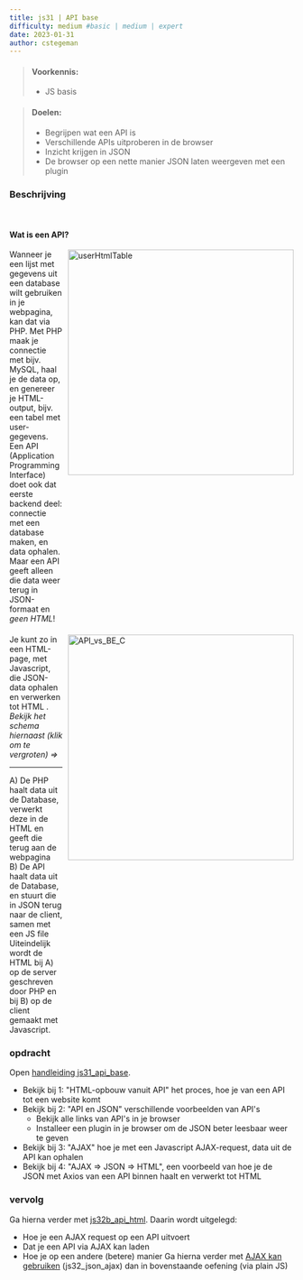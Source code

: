 ```yaml
---
title: js31 | API base
difficulty: medium #basic | medium | expert
date: 2023-01-31
author: cstegeman
---
```


> #### Voorkennis:  
> * JS basis

> #### Doelen:  
> * Begrijpen wat een API is
> * Verschillende APIs uitproberen in de browser
> * Inzicht krijgen in JSON
> * De browser op een nette manier JSON laten weergeven met een plugin 

### Beschrijving 
<br>

#### Wat is een API?
<div style="display:flex; ">
    <div style="flex:3">
        Wanneer je een lijst met gegevens uit een database wilt gebruiken in je webpagina, kan dat via PHP. Met PHP maak je connectie met bijv. MySQL, haal je de data op,
        en genereer je HTML-output, bijv. een tabel met user-gegevens. <br>
        Een API (Application Programming Interface) doet ook dat eerste backend deel: connectie met een database maken, en data ophalen.<br>
        Maar een API geeft alleen die data weer terug in JSON-formaat en <i>geen HTML</i>!
    </div>
    <div style="flex:1; margin-left:10px;">
        <a href="/_assets/js_intermediate/userHtmlTable.png" target="_blank">
            <img src="{{ '/_assets/js_intermediate/userHtmlTable.png' }}" alt="userHtmlTable" style="width:400px">
        </a>
    </div>
</div>
<div style="display:flex; margin-top:20px;">
    <div style="flex:3">
        Je kunt zo in een HTML-page, met Javascript, die JSON-data ophalen en verwerken tot HTML .<br>
        <i>Bekijk het schema hiernaast (klik om te vergroten) =&gt;</i>
        <hr>
        A) De PHP haalt data uit de Database, verwerkt deze in de HTML en geeft die terug aan de webpagina<br>
        B) De API haalt data uit de Database, en stuurt die in JSON terug naar de client, samen met een JS file<br>
        Uiteindelijk wordt de HTML bij A) op de server geschreven door PHP en bij B) op de client gemaakt met Javascript.
    </div>
    <div style="flex:1; margin-left:10px;">
        <a href="/_assets/js_intermediate/API_vs_BE_C.png" target="_blank">
            <img src="{{ '/_assets/js_intermediate/API_vs_BE_C.png' }}" alt="API_vs_BE_C" style="width:400px">
        </a>
    </div>
</div>


### opdracht
Open <a href="https://std.stegion.nl/cs_codebase/js31_api_base/" target="_blank">handleiding js31_api_base</a>.<br>
*   Bekijk bij 1: "HTML-opbouw vanuit API" het proces, hoe je van een API tot een website komt
*   Bekijk bij 2: "API en JSON" verschillende voorbeelden van API's
    *   Bekijk alle links van API's in je browser
    *   Installeer een plugin in je browser om de JSON beter leesbaar weer te geven
*   Bekijk bij 3: "AJAX" hoe je met een Javascript AJAX-request, data uit de API kan ophalen
*   Bekijk bij 4: "AJAX => JSON => HTML", een voorbeeld van hoe je de JSON met Axios van een API binnen haalt en verwerkt tot HTML

### vervolg    
Ga hierna verder met [js32b_api_html](https://std.stegion.nl/cs_codebase/js32b_api_html/). Daarin wordt uitgelegd:
*   Hoe je een AJAX request op een API uitvoert 
*   Dat je een API via AJAX kan laden
*   Hoe je op een andere (betere) manier Ga hierna verder met [AJAX kan gebruiken](https://std.stegion.nl/cs_codebase/js32_json_ajax/) (js32_json_ajax) dan in bovenstaande oefening (via plain JS)



